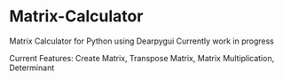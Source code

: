 # Matrix-Calculator
Matrix Calculator for Python using Dearpygui 
Currently work in progress

Current Features:
Create Matrix, Transpose Matrix, Matrix Multiplication, Determinant
